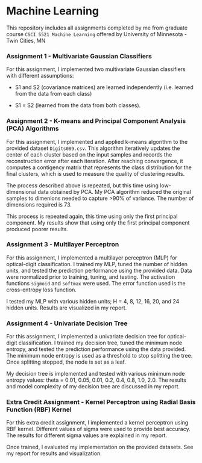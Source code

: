 # Machine Learning

This repository includes all assignments completed by me from graduate course `CSCI 5521 Machine Learning` offered by University of Minnesota - Twin Cities, MN

### Assignment 1 - Multivariate Gaussian Classifiers
For this assignment, I implemented two multivariate Gaussian classifiers with different assumptions:

- S1 and S2 (covariance matrices) are learned independently (i.e. learned from the data from each class)

- S1 = S2 (learned from the data from both classes).

### Assignment 2 - K-means and Principal Component Analysis (PCA) Algorithms
For this assignment, I implemented and applied k-means algorithm to the provided dataset `Digits089.csv`. This algorithm iteratively updates the center of each cluster based on the input samples and records the reconstruction error after each iteration. After reaching convergence, it computes a contigency matrix that represents the class distribution for the final clusters, which is used to measure the quality of clustering results.

The process described above is repeated, but this time using low-dimensional data obtained by PCA. My PCA algorithm reduced the original samples to dimenions needed to capture >90% of variance. The number of dimensions required is 73. 

This process is repeated again, this time using only the first principal component. My results show that using only the first principal component produced poorer results.
  
### Assignment 3 - Multilayer Perceptron
For this assignment, I implemented a multilayer perceptron (MLP) for optical-digit classification. I trained my MLP, tuned the number of hidden units, and tested the prediction performance using the provided data. Data were normalized prior to training, tuning, and testing. The activation functions `sigmoid` and `softmax` were used. The error function used is the cross-entropy loss function. 

I tested my MLP with various hidden units; H = 4, 8, 12, 16, 20, and 24 hidden units. Results are visualized in my report.

### Assignment 4 - Univariate Decision Tree
For this assignment, I implemented a univariate decision tree for optical-digit classification. I trained my decision tree, tuned the minimum node entropy, and tested the prediction performance using the data provided. The minimum node entropy is used as a threshold to stop splitting the tree. Once splitting stopped, the node is set as a leaf.

My decision tree is implemented and tested with various minimum node entropy values: theta = 0.01, 0.05, 0.01, 0.2, 0.4, 0.8, 1.0, 2.0. The results and model complexity of my decision tree are discussed in my report.

### Extra Credit Assignment - Kernel Perceptron using Radial Basis Function (RBF) Kernel
For this extra credit assignment, I implemented a kernel perceptron using RBF kernel. Different values of sigma were used to provide best accuracy. The results for different sigma values are explained in my report. 

Once trained, I evaluated my implementation on the provided datasets. See my report for results and visualization.
